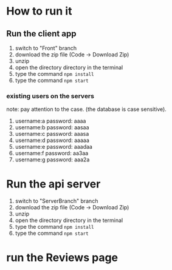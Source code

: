 # How to run it
## Run the client app
1. switch to "Front" branch
1. download the zip file (Code -> Download Zip)
2. unzip
3. open the directory directory in the terminal
4. type the command `npm install`
5. type the command `npm start`


### existing users on the servers
note: pay attention to the case. (the database is case sensitive).
1. username:a password: aaaa
2. username:b password: aasaa
3. username:c password: aaasa
4. username:d password: aaaaa
5. username:e password: aaadaa
6. username:f password: aa3aa
7. username:g password: aaa2a



# Run the api server 
1. switch to "ServerBranch" branch
1. download the zip file (Code -> Download Zip)
2. unzip
3. open the directory directory in the terminal
4. type the command `npm install`
5. type the command `npm start`

# run the Reviews page
